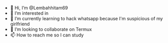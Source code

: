 - 👋 Hi, I’m @Lembahhitam69
- 👀 I’m interested in 
- 🌱 I’m currently learning to hack whatsapp because I'm suspicious of my girlfriend
- 💞️ I’m looking to collaborate on Termux
- 📫 How to reach me so I can study

<!---
Lembahhitam69/Lembahhitam69 is a ✨ special ✨ repository because its `README.md` (this file) appears on your GitHub profile.
You can click the Preview link to take a look at your changes.
--->
